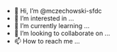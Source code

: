 - 👋 Hi, I’m @mczechowski-sfdc
- 👀 I’m interested in ...
- 🌱 I’m currently learning ...
- 💞️ I’m looking to collaborate on ...
- 📫 How to reach me ...

<!---
mczechowski-sfdc/mczechowski-sfdc is a ✨ special ✨ repository because its `README.md` (this file) appears on your GitHub profile.
You can click the Preview link to take a look at your changes.
--->

